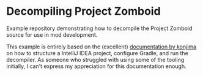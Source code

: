 # Decompiling Project Zomboid
Example repository demonstrating how to decompile the Project Zomboid source for use in mod development.

This example is entirely based on the (excellent) [documentation by konjima](https://github.com/Konijima/PZ-Libraries) on
how to structure a IntelliJ IDEA project, configure Gradle, and run the decompiler. As someone who struggled with
using some of the tooling initially, I can't express my appreciation for this documentation enough.

